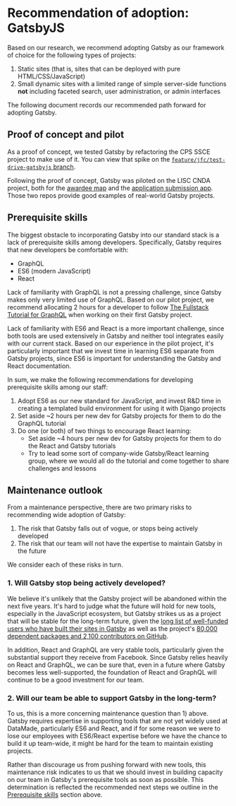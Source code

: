 # Recommendation of adoption: GatsbyJS

Based on our research, we recommend adopting Gatsby as our framework of choice for the following types of projects:

1. Static sites (that is, sites that can be deployed with pure HTML/CSS/JavaScript)
2. Small dynamic sites with a limited range of simple server-side functions **not** including faceted search, user administration, or admin interfaces

The following document records our recommended path forward for adopting Gatsby.

## Proof of concept and pilot

As a proof of concept, we tested Gatsby by refactoring the CPS SSCE project to make use of it. You can view that spike on the [`feature/jfc/test-drive-gatsbyjs` branch](https://github.com/datamade/cps-ssce-dashboard/tree/jfc/test-drive-gatsbyjs).

Following the proof of concept, Gatsby was piloted on the LISC CNDA project, both for the [awardee map](https://github.com/datamade/lisc-cnda-map) and the [application submission app](https://github.com/datamade/lisc-cnda). Those two repos provide good examples of real-world Gatsby projects.

## Prerequisite skills

The biggest obstacle to incorporating Gatsby into our standard stack is a lack of prerequisite skills among developers. Specifically, Gatsby requires that new developers be comfortable with:

- GraphQL
- ES6 (modern JavaScript)
- React

Lack of familiarity with GraphQL is not a pressing challenge, since Gatsby makes only very limited use of GraphQL. Based on our pilot project, we recommend allocating 2 hours for a developer to follow [The Fullstack Tutorial for GraphQL](https://www.howtographql.com/) when working on their first Gatsby project.

Lack of familiarity with ES6 and React is a more important challenge, since both tools are used extensively in Gatsby and neither tool integrates easily with our current stack. Based on our experience in the pilot project, it's particularly important that we invest time in learning ES6 separate from Gatsby projects, since ES6 is important for understanding the Gatsby and React documentation.

In sum, we make the following recommendations for developing prerequisite skills among our staff:

1. Adopt ES6 as our new standard for JavaScript, and invest R&D time in creating a templated build environment for using it with Django projects
2. Set aside ~2 hours per new dev for Gatsby projects for them to do the GraphQL tutorial
3. Do one (or both) of two things to encourage React learning:
    - Set aside ~4 hours per new dev for Gatsby projects for them to do the React and Gatsby tutorials
    - Try to lead some sort of company-wide Gatsby/React learning group, where we would all do the tutorial and come together to share challenges and lessons

## Maintenance outlook

From a maintenance perspective, there are two primary risks to recommending wide adoption of Gatsby:

1. The risk that Gatsby falls out of vogue, or stops being actively developed
2. The risk that our team will not have the expertise to maintain Gatsby in the future

We consider each of these risks in turn.

### 1. Will Gatsby stop being actively developed?

We believe it's unlikely that the Gatsby project will be abandoned within the next five years. It's hard to judge what the future will hold for new tools, especially in the JavaScript ecosystem, but Gatsby strikes us as a project that will be stable for the long-term future, given the [long list of well-funded users who have built their sites in Gatsby](https://www.gatsbyjs.org/showcase/) as well as the project's [80,000 dependent packages and 2,100 contributors on GitHub](https://github.com/gatsbyjs/gatsby).

In addition, React and GraphQL are very stable tools, particularly given the substantial support they receive from Facebook. Since Gatsby relies heavily on React and GraphQL, we can be sure that, even in a future where Gatsby becomes less well-supported, the foundation of React and GraphQL will continue to be a good investment for our team.

### 2. Will our team be able to support Gatsby in the long-term?

To us, this is a more concerning maintenance question than 1) above. Gatsby requires expertise in supporting tools that are not yet widely used at DataMade, particularly ES6 and React, and if for some reason we were to lose our employees with ES6/React expertise before we have the chance to build it up team-wide, it might be hard for the team to maintain existing projects.

Rather than discourage us from pushing forward with new tools, this maintenance risk indicates to us that we should invest in building capacity on our team in Gatsby's prerequisite tools as soon as possible. This determination is reflected the recommended next steps we outline in the [Prerequisite skills](#prerequisite-skills) section above.
